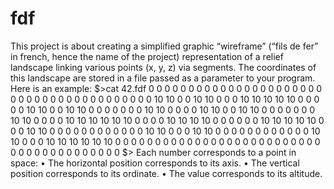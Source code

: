# fdf 
This project is about creating a simplified graphic “wireframe” (“fils de fer” in french,
hence the name of the project) representation of a relief landscape linking various points
(x, y, z) via segments. The coordinates of this landscape are stored in a file passed as
a parameter to your program. Here is an example:
$>cat 42.fdf
0 0  0  0  0  0  0  0 0 0 0 0  0  0  0  0  0  0 0
0 0  0  0  0  0  0  0 0 0 0 0  0  0  0  0  0  0 0
0 0 10 10  0  0 10 10 0 0 0 10 10 10 10 10  0 0 0
0 0 10 10  0  0 10 10 0 0 0  0  0  0  0 10 10 0 0
0 0 10 10  0  0 10 10 0 0 0  0  0  0  0 10 10 0 0
0 0 10 10 10 10 10 10 0 0 0  0 10 10 10 10  0 0 0
0 0  0 10 10 10 10 10 0 0 0 10 10  0  0  0  0 0 0
0 0  0  0  0  0 10 10 0 0 0 10 10  0  0  0  0 0 0
0 0  0  0  0  0 10 10 0 0 0 10 10 10 10 10 10 0 0
0 0  0  0  0  0  0  0 0 0 0 0  0  0  0  0  0  0 0
0 0  0  0  0  0  0  0 0 0 0 0  0  0  0  0  0  0 0
$>
Each number corresponds to a point in space:
• The horizontal position corresponds to its axis.
• The vertical position corresponds to its ordinate.
• The value corresponds to its altitude.

